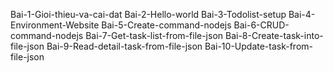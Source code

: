 Bai-1-Gioi-thieu-va-cai-dat
Bai-2-Hello-world
Bai-3-Todolist-setup
Bai-4-Environment-Website
Bai-5-Create-command-nodejs
Bai-6-CRUD-command-nodejs
Bai-7-Get-task-list-from-file-json
Bai-8-Create-task-into-file-json
Bai-9-Read-detail-task-from-file-json
Bai-10-Update-task-from-file-json
